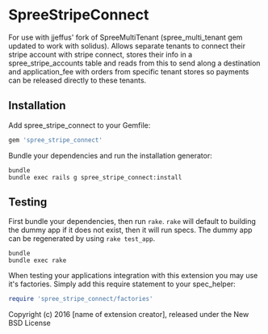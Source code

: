 SpreeStripeConnect
==================
 
For use with jjeffus' fork of SpreeMultiTenant (spree_multi_tenant gem updated to work with solidus). Allows separate tenants to connect their stripe account with stripe connect, stores their info in a spree_stripe_accounts table and reads from this to send along a destination and application_fee with orders from specific tenant stores so payments can be released directly to these tenants. 

Installation
------------

Add spree_stripe_connect to your Gemfile:

```ruby
gem 'spree_stripe_connect'
```

Bundle your dependencies and run the installation generator:

```shell
bundle
bundle exec rails g spree_stripe_connect:install
```

Testing
-------

First bundle your dependencies, then run `rake`. `rake` will default to building the dummy app if it does not exist, then it will run specs. The dummy app can be regenerated by using `rake test_app`.

```shell
bundle
bundle exec rake
```

When testing your applications integration with this extension you may use it's factories.
Simply add this require statement to your spec_helper:

```ruby
require 'spree_stripe_connect/factories'
```

Copyright (c) 2016 [name of extension creator], released under the New BSD License
